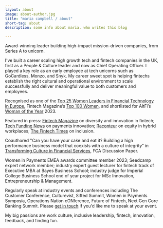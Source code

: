```yaml
---
layout: about
image: about-author.jpg
title: "maria campbell / about"
short-tag: about
description: some info about maria, who writes this blog

---
```


Award-winning leader building high-impact mission-driven companies, from Series A to unicorn.

I've built a career scaling high growth tech and fintech companies in the UK, first as a People & Culture leader and now as Chief Operating Officer. I played a key role as an early employee at tech unicorns such as GoCardless, Monzo, and Snyk. My career sweet spot is helping fintechs establish the right cultural and operational environment to scale successfully and deliver meaningful value to both customers and employees.

Recognised as one of the [Top 25 Women Leaders in Financial Technology in Europe](https://thefinancialtechnologyreport.com/the-top-25-women-leaders-in-financial-technology-of-europe-for-2022/), Fintech Magazine’s [Top 100 Women](https://fintechmagazine.com/magazine/fintech-top-100-women-2023), and shortlisted for AltFi’s [Woman of the Year](https://www.altfi.com/article/altfi-awards-2023-the-shortlist-revealed-and-people-s-choice-vote-begins) 2023.

Featured in press: [Fintech Magazine](https://fintechmagazine.com/financial-services-finserv/bringing-change-to-fintech-through-diversity-innovation) on diversity and innovation in fintech; [Tech Funding News](https://techfundingnews.com/women-in-payments-europe-2023-celebrating-innovation-through-women/) on payments innovation; [Raconteur](https://www.raconteur.net/future-of-work/remote-office-equity) on equity in hybrid workplaces; [The Fintech Times](https://thefintechtimes.com/international-womens-day-how-fintech-can-breakthebias-and-improve-diversity/) on inclusion.

Coauthored "Can you have your cake and eat it? Building a high performance business model that coexists with a culture of integrity" in [Transforming Culture in Financial Services](https://www.fca.org.uk/publication/discussion/dp18-02.pdf), FCA Discussion Paper.

Women in Payments EMEA awards committee member 2023; Seedcamp expert network member; industry expert guest lecturer for fintech track of Executive MBA at Bayes Business School; industry judge for Imperial College Business School end of year project for MSc Innovation, Entrepreneurship & Management.

Regularly speak at industry events and conferences including The Customer Conference, Culturevist, Sifted Summit, Women in Payments Symposia, Operations Nation cONference, Future of Fintech, Next Gen Core Banking Summit. Please [get in touch](mailto:hello@lowercaseopinions.com) if you'd like me to speak at your event.

My big passions are work culture, inclusive leadership, fintech, innovation, feedback, and finding fun.